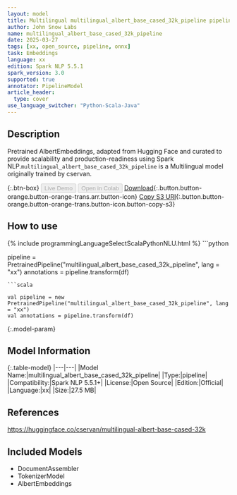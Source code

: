 ```yaml
---
layout: model
title: Multilingual multilingual_albert_base_cased_32k_pipeline pipeline AlbertEmbeddings from cservan
author: John Snow Labs
name: multilingual_albert_base_cased_32k_pipeline
date: 2025-03-27
tags: [xx, open_source, pipeline, onnx]
task: Embeddings
language: xx
edition: Spark NLP 5.5.1
spark_version: 3.0
supported: true
annotator: PipelineModel
article_header:
  type: cover
use_language_switcher: "Python-Scala-Java"
---
```


## Description

Pretrained AlbertEmbeddings, adapted from Hugging Face and curated to provide scalability and production-readiness using Spark NLP.`multilingual_albert_base_cased_32k_pipeline` is a Multilingual model originally trained by cservan.

{:.btn-box}
<button class="button button-orange" disabled>Live Demo</button>
<button class="button button-orange" disabled>Open in Colab</button>
[Download](https://s3.amazonaws.com/auxdata.johnsnowlabs.com/public/models/multilingual_albert_base_cased_32k_pipeline_xx_5.5.1_3.0_1743102941409.zip){:.button.button-orange.button-orange-trans.arr.button-icon}
[Copy S3 URI](s3://auxdata.johnsnowlabs.com/public/models/multilingual_albert_base_cased_32k_pipeline_xx_5.5.1_3.0_1743102941409.zip){:.button.button-orange.button-orange-trans.button-icon.button-copy-s3}

## How to use



<div class="tabs-box" markdown="1">
{% include programmingLanguageSelectScalaPythonNLU.html %}
```python

pipeline = PretrainedPipeline("multilingual_albert_base_cased_32k_pipeline", lang = "xx")
annotations =  pipeline.transform(df)   

```
```scala

val pipeline = new PretrainedPipeline("multilingual_albert_base_cased_32k_pipeline", lang = "xx")
val annotations = pipeline.transform(df)

```
</div>

{:.model-param}
## Model Information

{:.table-model}
|---|---|
|Model Name:|multilingual_albert_base_cased_32k_pipeline|
|Type:|pipeline|
|Compatibility:|Spark NLP 5.5.1+|
|License:|Open Source|
|Edition:|Official|
|Language:|xx|
|Size:|27.5 MB|

## References

https://huggingface.co/cservan/multilingual-albert-base-cased-32k

## Included Models

- DocumentAssembler
- TokenizerModel
- AlbertEmbeddings